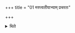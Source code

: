 +++
title = "01 मरुत्वतीयाभ्याम् प्रचरतः"

+++

<details><summary>थिते</summary>

मरुत्वतीयाभ्यां प्रचरतः १
</details>
